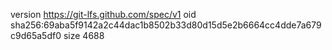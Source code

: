 version https://git-lfs.github.com/spec/v1
oid sha256:69aba5f9142a2c44dac1b8502b33d80d15d5e2b6664cc4dde7a679c9d65a5df0
size 4688
